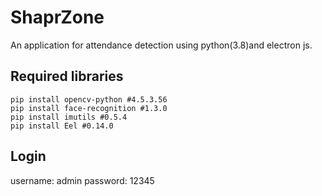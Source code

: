 # ShaprZone
An application for attendance detection using python(3.8)and electron js.

## Required libraries
```
pip install opencv-python #4.5.3.56
pip install face-recognition #1.3.0
pip install imutils #0.5.4
pip install Eel #0.14.0
```

## Login
username: admin
password: 12345
